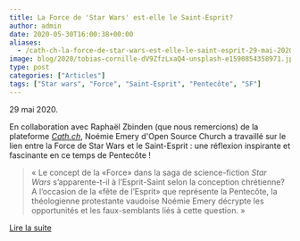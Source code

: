 ```yaml
---
title: La Force de 'Star Wars' est-elle le Saint-Esprit?
author: admin
date: 2020-05-30T16:00:38+00:00
aliases:
  - /cath-ch-la-force-de-star-wars-est-elle-le-saint-esprit-29-mai-2020/
image: blog/2020/tobias-cornille-dV9ZfzLxaQ4-unsplash-e1590854358971.jpg
type: post
categories: ["Articles"]
tags: ["Star wars", "Force", "Saint-Esprit", "Pentecôte", "SF"]
---
```


29 mai 2020.

En collaboration avec Raphaël Zbinden (que nous remercions) de la plateforme _[Cath.ch][1]_, Noémie Emery d'Open Source Church a travaillé sur le lien entre la Force de Star Wars et le Saint-Esprit : une réflexion inspirante et fascinante en ce temps de Pentecôte ! 

> « Le concept de la «Force» dans la saga de science-fiction&nbsp;<em>Star Wars</em>&nbsp;s’apparente-t-il à l’Esprit-Saint selon la conception chrétienne? A l’occasion de la «fête de l’Esprit» que représente la Pentecôte, la théologienne protestante vaudoise Noémie Emery décrypte les opportunités et les faux-semblants liés à cette question. »

<a href="https://www.cath.ch/newsf/la-force-de-star-wars-est-elle-le-saint-esprit/" class="btn btn-primary text-darkgray">Lire la suite</a>


 [1]: https://www.cath.ch/